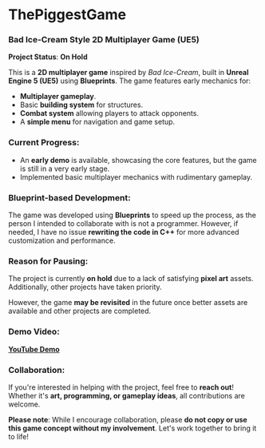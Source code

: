 # ThePiggestGame

### Bad Ice-Cream Style 2D Multiplayer Game (UE5)

**Project Status**: **On Hold**

This is a **2D multiplayer game** inspired by *Bad Ice-Cream*, built in **Unreal Engine 5 (UE5)** using **Blueprints**. The game features early mechanics for:

- **Multiplayer gameplay**.
- Basic **building system** for structures.
- **Combat system** allowing players to attack opponents.
- A **simple menu** for navigation and game setup.

### Current Progress:
- An **early demo** is available, showcasing the core features, but the game is still in a very early stage.
- Implemented basic multiplayer mechanics with rudimentary gameplay.

### Blueprint-based Development:
The game was developed using **Blueprints** to speed up the process, as the person I intended to collaborate with is not a programmer. However, if needed, I have no issue **rewriting the code in C++** for more advanced customization and performance.

### Reason for Pausing:
The project is currently **on hold** due to a lack of satisfying **pixel art** assets. Additionally, other projects have taken priority.

However, the game **may be revisited** in the future once better assets are available and other projects are completed.

### Demo Video:
[**YouTube Demo**](https://youtu.be/apk5Az3R4ts?feature=shared)

### Collaboration:
If you're interested in helping with the project, feel free to **reach out**! Whether it's **art, programming, or gameplay ideas**, all contributions are welcome.

**Please note**: While I encourage collaboration, please **do not copy or use this game concept without my involvement**. Let's work together to bring it to life!
